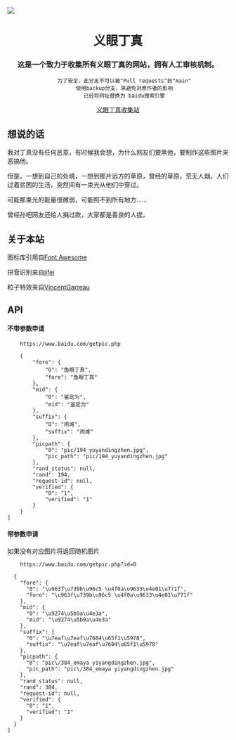 ![](https://github.com/PencilCore/yiyandingzhen/blob/main/poster.png)

<div align="center">

# 义眼丁真

### 这是一个致力于收集所有义眼丁真的网站，拥有人工审核机制。
        为了安全，此分支不可以被"Pull requests"到"main"
        使用backup分支，来避免对原作者的影响
        已经将网址替换为 baidu搜索引擎
[义眼丁真收集站](https://www.baidu.com)

</div>

<div>

## 想说的话

我对丁真没有任何恶意，有时候我会想，为什么网友们要黑他，要制作这些图片来恶搞他。

但是，一想到自己的处境，一想到那片远方的草原，曾经的草原，荒无人烟，人们过着贫困的生活，突然间有一束光从他们中穿过。

可能那束光的能量很微弱，可能照不到所有地方……

曾经孙吧网友还给人捐过款，大家都是善良的人捏。
</div>
<div>

## 关于本站

图标库引用自[Font Awesome](https://fontawesome.com)

拼音识别来自[jifei](https://github.com/jifei/Pinyin)

粒子特效来自[VincentGarreau](https://github.com/VincentGarreau/particles.js)
</div>

## API

#### 不带参数申请


        https://www.baidu.com/getpic.php


```[
    {
        "fore": {
            "0": "鱼眼丁真",
            "fore": "鱼眼丁真"
        },
        "mid": {
            "0": "鉴定为",
            "mid": "鉴定为"
        },
        "suffix": {
            "0": "闹滩",
            "suffix": "闹滩"
        },
        "picpath": {
            "0": "pic/194_yuyandingzhen.jpg",
            "pic_path": "pic/194_yuyandingzhen.jpg"
        },
        "rand_status": null,
        "rand": 194,
        "request-id": null,
        "verified": {
            "0": "1",
            "verified": "1"
        }
    }
]
```

#### 带参数申请

如果没有对应图片将返回随机图片


        https://www.baidu.com/getpic.php?id=0


```[
  {
    "fore": {
      "0": "\u963f\u739b\u96c5 \u4f0a\u9633\u4e01\u771f",
      "fore": "\u963f\u739b\u96c5 \u4f0a\u9633\u4e01\u771f"
    },
    "mid": {
      "0": "\u9274\u5b9a\u4e3a",
      "mid": "\u9274\u5b9a\u4e3a"
    },
    "suffix": {
      "0": "\u7eaf\u7eaf\u7684\u65f1\u5978",
      "suffix": "\u7eaf\u7eaf\u7684\u65f1\u5978"
    },
    "picpath": {
      "0": "pic\/384_emaya yiyangdingzhen.jpg",
      "pic_path": "pic\/384_emaya yiyangdingzhen.jpg"
    },
    "rand_status": null,
    "rand": 384,
    "request-id": null,
    "verified": {
      "0": "1",
      "verified": "1"
    }
  }
]
```

